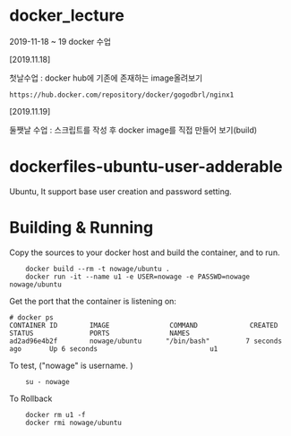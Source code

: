 # docker_lecture
2019-11-18 ~ 19 docker 수업

[2019.11.18]

첫날수업 : docker hub에 기존에 존재하는 image올려보기
```
https://hub.docker.com/repository/docker/gogodbrl/nginx1
```

[2019.11.19]

둘쨋날 수업 : 스크립트를 작성 후 docker image를 직접 만들어 보기(build)

# dockerfiles-ubuntu-user-adderable
Ubuntu, It support base user creation and password setting.

# Building & Running

Copy the sources to your docker host and build the container, and to run.
```
	docker build --rm -t nowage/ubuntu .
	docker run -it --name u1 -e USER=nowage -e PASSWD=nowage nowage/ubuntu
```
Get the port that the container is listening on:

```
# docker ps
CONTAINER ID        IMAGE               COMMAND             CREATED             STATUS              PORTS               NAMES
ad2ad96e4b2f        nowage/ubuntu      "/bin/bash"         7 seconds ago       Up 6 seconds                            u1
```

To test, ("nowage" is username. )
```
	su - nowage
```
To Rollback
```
    docker rm u1 -f
    docker rmi nowage/ubuntu
```


